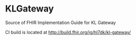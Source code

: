 # KLGateway
Source of FHIR Implementation Guide for KL Gateway

CI build is located at http://build.fhir.org/ig/hl7dk/kl-gateway/

